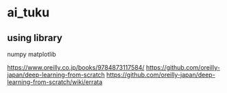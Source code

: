 # ai_tuku
## using library
numpy
matplotlib

https://www.oreilly.co.jp/books/9784873117584/
https://github.com/oreilly-japan/deep-learning-from-scratch
https://github.com/oreilly-japan/deep-learning-from-scratch/wiki/errata
